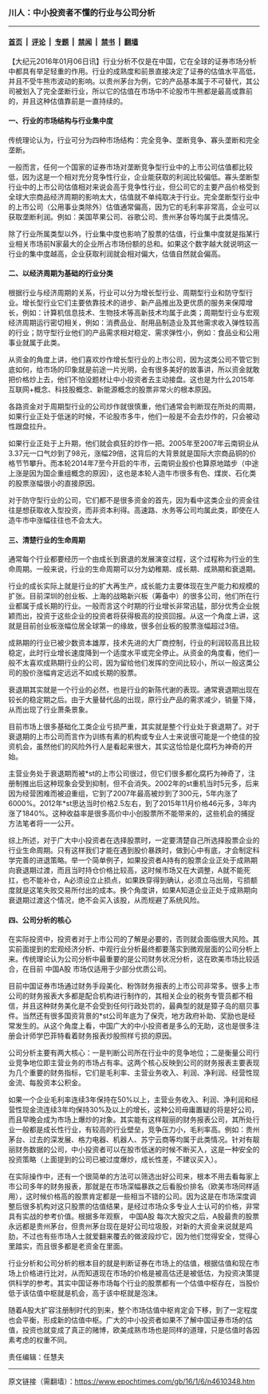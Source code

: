### 川人：中小投资者不懂的行业与公司分析

---

#### [首页](../../../..?n4610348) &nbsp;|&nbsp; [评论](../../../../../epoch-comment?n4610348) &nbsp;|&nbsp; [专题](../../../../../epoch-special?n4610348) &nbsp;|&nbsp; [禁闻](../../../../../epoch-news?n4610348) &nbsp;|&nbsp; [禁书](../../../../../books?n4610348) &nbsp;|&nbsp; [翻墙](https://github.com/gfw-breaker/nogfw/blob/master/README.md?n4610348)


<div class="post_content" id="artbody" itemprop="articleBody">
 <!-- article content begin -->
 <p>
  【大纪元2016年01月06日讯】行业分析不仅是在中国，它在全球的证券市场分析中都具有举足轻重的作用。行业的成熟度和前景直接决定了证券的估值水平高低，并且不受牛熊市波动的影响。以贵州茅台为例，它的产品基本属于不可替代，其公司被划入了完全垄断行业，所以它的估值在市场中不论股市牛熊都是最高或靠前的，并且这种估值靠前是一直持续的。
 </p>
 <p>
  <h4>
   一、行业的市场结构与行业集中度
  </h4>
  <p>
   传统理论认为，行业可分为四种市场结构：完全竞争、垄断竞争、寡头垄断和完全垄断。
  </p>
  <p>
   一般而言，任何一个国家的证券市场对垄断竞争型行业中的上市公司估值都比较低，因为这是一个相对充分竞争性行业，企业能获取的利润比较偏低。寡头垄断型行业中的上市公司估值相对来说会高于竞争性行业，但公司它的主要产品价格受到全球大宗商品经济周期的影响太大，估值就不单纯取决于行业。完全垄断型行业中的上市公司（公用事业类除外）估值通常偏高，因为它的毛利率非常高，企业可以获取垄断利润。例如：美国苹果公司、谷歌公司、贵州茅台等均属于此类情况。
  </p>
  <p>
   除了行业所属类型以外，行业集中度也影响了股票的估值，行业集中度就是指某行业相关市场前N家最大的企业所占市场份额的总和。如果这个数字越大就说明这一行业的集中度越高，企业获取利润就会相对偏大，估值自然就会偏高。
  </p>
  <p>
   <h4>
    二、以经济周期为基础的行业分类
   </h4>
   <p>
    根据行业与经济周期的关系，行业可以分为增长型行业、周期型行业和防守型行业。增长型行业它们主要依靠技术的进步、新产品推出及更优质的服务来保障增长，例如：计算机信息技术、生物技术等高新技术均属于此类；周期型行业与宏观经济周期运行密切相关，例如：消费品业、耐用品制造业及其他需求收入弹性较高的行业；防守型行业他们的产品需求相对稳定、需求弹性小，例如：食品业和公用事业就属于此类。
   </p>
   <p>
    从资金的角度上讲，他们喜欢炒作增长型行业的上市公司，因为这类公司不管它到底如何，给市场的印象就是前途一片光明，会有很多美好的故事讲，所以资金就敢把价格炒上去，他们不怕没题材让中小投资者去主动接盘。这也是为什么2015年互联网+概念、科技股概念、新能源概念的股票非常火的根本原因。
   </p>
   <p>
    各路资金对于周期型行业的公司炒作就很慎重，他们通常会判断现在所处的周期，如果行业正处于低迷的时候，不论股市多牛，他们一般是不会去炒作的，只会被动性跟盘拉升。
   </p>
   <p>
    如果行业正处于上升期，他们就会疯狂的炒作一把。2005年至2007年云南铜业从3.37元一口气炒到了98元，涨幅29倍，这背后的大背景就是国际大宗商品铜的价格节节攀升。而本轮2014年7至今开启的牛市，云南铜业股价也算原地踏步（中途上涨是因为国企重组概念的原因），这也是本轮人造牛市很多有色、煤炭、石化类的股票涨幅很小的直接原因。
   </p>
   <p>
    对于防守型行业的公司，它们都不是很多资金的首先，因为看中这类企业的资金往往是想获取收入型投资，而非资本利得。高速路、水务等公司均属此类，即使在人造牛市中涨幅往往也不会太大。
   </p>
   <p>
    <h4>
     三、清楚行业的生命周期
    </h4>
    <p>
     通常每个行业都要经历一个由成长到衰退的发展演变过程，这个过程称为行业的生命周期。一般来说，行业的生命周期可以分为幼稚期、成长期、成熟期和衰退期。
    </p>
    <p>
     行业的成长实际上就是行业的扩大再生产，成长能力主要体现在生产能力和规模的扩张。目前深圳的创业板、上海的战略新兴板（筹备中）的很多公司，他们所在行业都属于成长期的行业。一般而言这个时期的行业增长非常迅猛，部分优秀企业脱颖而出，投资于这些企业的投资者将获得极高的投资回报。从这一个角度上讲，这就是目前创业板涨幅位居全球第一的缘故，很多创业板的股票涨幅超过3倍。
    </p>
    <p>
     成熟期的行业已被少数资本雄厚，技术先进的大厂商控制，行业的利润较高且比较稳定，此时行业增长速度降到一个适度水平或完全停止。从资金的角度看，他们一般不太喜欢成熟期行业的公司，因为留给他们发挥的空间比较小，所以一般这类公司的股价涨幅肯定远远不如成长期的股票。
    </p>
    <p>
     衰退期其实就是一个行业的必然，也是行业的新陈代谢的表现。通常衰退期出现在较长的稳定期之后。由于大量替代品的出现，原行业产品的需求减少，销量下降，从而出现了行业萧条景象。
    </p>
    <p>
     目前市场上很多基础化工类企业亏损严重，其实就是整个行业处于衰退期了。对于衰退期的上市公司而言作为训练有素的机构或专业人士来说很可能是一个绝佳的投资机会，虽然他们的风险外行人是看起来很大，其实这恰恰是化腐朽为神奇的开始。
    </p>
    <p>
     主营业务处于衰退期而被*st的上市公司很过，但它们很多都化腐朽为神奇了，注册制推出后这种现象会受到抑制，但不会消失。2002年的st重机当时5元多，后来因为经营困难而被迫重组，它到了2007年最高被炒到了300元，5年内涨了6000%。2012年*st思达当时价格2.5左右，到了2015年11月价格46元多，3年内涨了1840%。这种收益率是很多高价中小创股票所不能带来的，这些机会的捕捉方法笔者将一一公开。
    </p>
    <p>
     综上所述，对于广大中小投资者在选择股票时，一定要清楚自己所选择股票企业的行业生命周期。只有这样我们才能在遇到股价暴跌时，做到心中有底，才会制定科学完善的进退策略。举一个简单例子，如果投资者A持有的股票企业正处于成熟期向衰退期过渡，而且当时持仓价格比较高，这时候市场又在大调整，A就不能死扛，也不能补仓，A必须设立止损点，如果跌穿得到确认，必须立马出局，亏损额度就是这笔失败交易所付出的成本。换个角度讲，如果A知道企业正处于成熟期向衰退期过渡这个情况，绝不会买入该股，从而规避了系统风险。
    </p>
    <p>
     <h4>
      四、公司分析的核心
     </h4>
     <p>
      在实际投资中，投资者对于上市公司的了解是必要的，否则就会面临很大风险。其实前面提到的宏观经济分析、中观行业分析最终都要落实到微观层面的公司分析上来。传统理论认为公司分析中最重要的是公司财务状况分析，这在欧美市场比较适合，在目前
      <ok href="https://www.epochtimes.com/gb/tag/%E4%B8%AD%E5%9B%BDa%E8%82%A1.html">
       中国A股
      </ok>
      市场仅适用于少部分优质公司。
     </p>
     <p>
      目前中国证券市场通过财务手段美化、粉饰财务报表的上市公司非常多。很多上市公司的财务报表大多都是配合机构进行制作的，其相关企业的税务专管员都不相信，并且这种财务美化是不会受到任何行政处罚的，最典型的就是獐子岛的扇贝事件。当然还有很多国资背景的*st公司年底为了保壳，地方政府补助、奖励也是经常发生的。从这个角度上看，中国广大的中小投资者是多么的无助，这也是很多注册会计师学巴菲特看着财务报表炒股照样亏损的原因。
     </p>
     <p>
      公司分析主要有两大核心：一是判断公司所在行业中的竞争地位；二是衡量公司行业竞争地位即主营业务的市场占有率。这两个核心反映到公司的财务报表主要表现为几个重要的财务指标，它们是毛利率、主营业务收入、利润、净利润、经营性现金流、每股资本公积金。
     </p>
     <p>
      如果一个企业毛利率连续3年保持在50%以上，主营业务收入、利润、净利润和经营性现金流连续3年均保持30%及以上的增长，这种公司毋庸置疑的将是好公司，而且早晚会成为市场上爆炒的对象。其实能有这样靓丽的财务报表公司，其所处行业一般都是成长性行业，有较高的行业壁垒，竞争压力小，毛利率高。例如：贵州茅台、过去的深发展、格力电器、机器人、苏宁云商等均属于此类情况。针对有靓丽财务数据的公司，中小投资者可以在股市低迷的时候不断买入，这是一种安全的投资策略（上面提到的公司已被过度爆炒，成长性差，不建议买入）。
     </p>
     <p>
      在实际操作中，还有一个很简单的方法可以筛选出好公司来，根本不用去看每家上市公司多年的财务报表，那就是在市场深幅暴跌之后看股价排名（欧美市场同样适用），这时候价格高的股票肯定都是一些相当不错的公司。因为这是在市场深度调整后很多机构对这只股票的估值结果，是经过市场众多专业人士认可的价格，非常具有实战的参考价值。根据多年观察，
      <ok href="https://www.epochtimes.com/gb/tag/%E4%B8%AD%E5%9B%BDa%E8%82%A1.html">
       中国A股
      </ok>
      每次大股灾之后，A股最贵的股票永远都是贵州茅台，但贵州茅台现在是好公司垃圾股，对新的大资金来说就是鸡肋，不过也有些市场人士就爱翻来覆去的做波段炒它，因为他们觉得安全，觉得心里踏实，而且很多都是老资金在里面。
     </p>
     <p>
      行业分析和公司分析的根本目的就是判断证券在市场上的估值，根据估值和现在市场上价格进行比对，从而知道现在市场的价格是被高估还是被低估，为投资决策提供科学的参考。其实中国证券市场每个行业的股票都有一个估值中枢存在，当股价低于该估值中枢就是机会，高于该中枢就是泡沫。
     </p>
     <p>
      随着A股大扩容注册制时代的到来，整个市场估值中枢肯定会下移，到了一定程度也会平衡，形成新的估值中枢。广大的中小投资者如果不了解中国证券市场的估值，投资也就变成了真正的赌博，欧美成熟市场也是同样的道理，只是估值时各因素考虑的权重不同。
     </p>
     <p>
      责任编辑：任慧夫
     </p>
     <!-- article content end -->
     <div id="below_article_ad">
     </div>
    </p>
   </p>
  </p>
 </p>
</div>


---

原文链接（需翻墙）：https://www.epochtimes.com/gb/16/1/6/n4610348.htm
